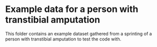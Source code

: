 # Example data for a person with transtibial amputation
This folder contains an example dataset gathered from a sprinting of a person with transtibial amputation to test the code with.

